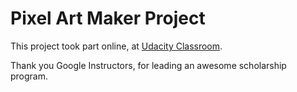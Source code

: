 # Pixel Art Maker Project

This project took part online, at [Udacity Classroom](https://classroom.udacity.com/me).
 
Thank you Google Instructors, for leading an awesome scholarship program.

